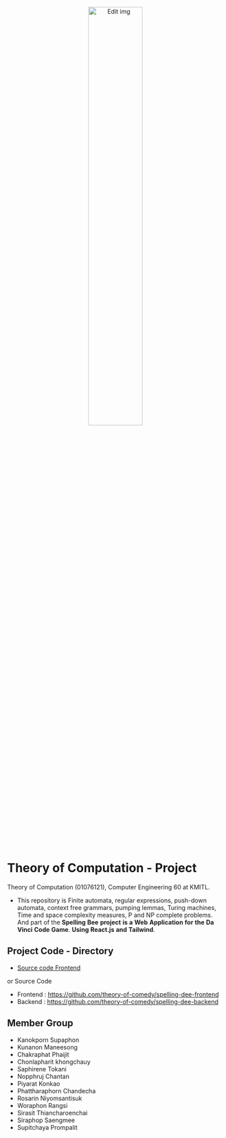 <p align="center">
<img alt="Edit img" src="https://media.giphy.com/media/1OrzLUhqBIfiEOTKen/giphy.gif" width="50%" hight="50%">
</p>

# Theory of Computation - Project
Theory of Computation (01076121), Computer Engineering 60 at KMITL.

- This repository is Finite automata, regular expressions, push-down automata, context free grammars, pumping lemmas, Turing machines, Time and space complexity measures, P and NP complete problems. And part of the **Spelling** **Bee** **project** **is** **a** **Web** **Application** **for** **the** **Da Vinci** **Code** **Game**. **Using** **React.js** **and** **Tailwind**.

## Project Code - Directory
- [Source code Frontend](spelling-dee-frontend-main)

or Source Code  
- Frontend : https://github.com/theory-of-comedy/spelling-dee-frontend
- Backend : https://github.com/theory-of-comedy/spelling-dee-backend

## Member Group
- Kanokporn Supaphon
- Kunanon Maneesong
- Chakraphat Phaijit
- Chonlapharit khongchauy
- Saphirene Tokani
- Nopphruj Chantan
- Piyarat Konkao
- Phattharaphorn Chandecha
- Rosarin Niyomsantisuk
- Woraphon Rangsi
- Sirasit Thiancharoenchai
- Siraphop Saengmee
- Supitchaya Prompalit
